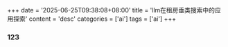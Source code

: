 +++
date = '2025-06-25T09:38:08+08:00'
title = 'llm在租房垂类搜索中的应用探索'
content = 'desc'
categories = ['ai']
tags = ['ai']
+++



### 123
